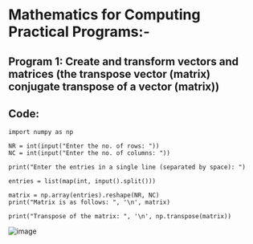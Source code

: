 # Mathematics for Computing Practical Programs:-

## Program 1: Create and transform vectors and matrices (the transpose vector (matrix) conjugate transpose of a vector (matrix))

## Code:

```
import numpy as np

NR = int(input("Enter the no. of rows: "))
NC = int(input("Enter the no. of columns: "))

print("Enter the entries in a single line (separated by space): ")

entries = list(map(int, input().split()))

matrix = np.array(entries).reshape(NR, NC)
print("Matrix is as follows: ", '\n', matrix)

print("Transpose of the matrix: ", '\n', np.transpose(matrix))
```

![image](https://github.com/user-attachments/assets/996ecc72-83e6-4000-8bcb-e4f48bb9e5e4)
